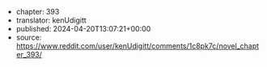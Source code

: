 - chapter: 393
- translator: kenUdigitt
- published: 2024-04-20T13:07:21+00:00
- source: https://www.reddit.com/user/kenUdigitt/comments/1c8pk7c/novel_chapter_393/
